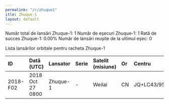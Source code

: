 ```yaml
---
permalink: "/r/zhuque1"
itle: Zhuque-1
layout: default
---
```


Număr total de lansări Zhuque-1: 1
Număr de eșecuri Zhuque-1: 1
Rată de succes Zhuque-1: 0.00%
Număr de lansări reușite de la ultimul eșec: 0

Lista lansărilor orbitale pentru racheta Zhuque-1


| ID       | Dată (UTC)       | Lansator   | Serie   | Satelit (misiune)   | Or   | Centru      | R   |
|:---------|:-----------------|:-----------|:--------|:--------------------|:-----|:------------|:----|
| 2018-F02 | 2018 Oct 27 0800 | Zhuque-1   | -       | Weilai              | CN   | JQ+LC43/95? | F   |

